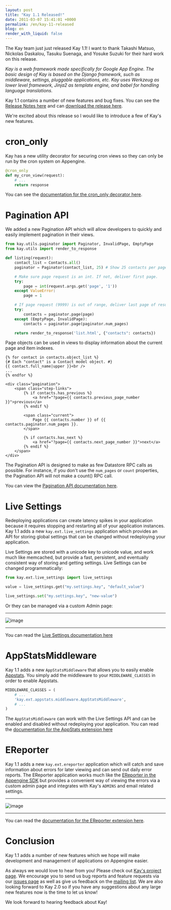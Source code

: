 ```yaml
---
layout: post
title: "Kay 1.1 Released!"
date: 2011-03-07 15:41:01 +0000
permalink: /en/kay-11-released
blog: en
render_with_liquid: false
---
```


The Kay team just just released Kay 1.1\! I want to thank Takashi
Matsuo, Nickolas Daskalou, Tasuku Suenaga, and Yosuke Suzuki for their
hard work on this release.

*Kay is a web framework made specifically for Google App Engine. The
basic design of Kay is based on the Django framework, such as
middleware, settings, pluggable applications, etc. Kay uses Werkzeug as
lower level framework, Jinja2 as template engine, and babel for handling
language translations.*

Kay 1.1 contains a number of new features and bug fixes. You can see the
[Release Notes
here](http://code.google.com/p/kay-framework/wiki/ReleaseNotes#Kay-1.1.0rc2_-_March_3rd_2011)
and can [download the release
here](http://code.google.com/p/kay-framework/downloads/list).

We're excited about this release so I would like to introduce a few of
Kay's new features.

# cron\_only

Kay has a new utility decorator for securing cron views so they can only
be run by the cron system on Appengine.

``` python
@cron_only
def my_cron_view(request):
    # ...
    return response
```

You can see the [documentation for the cron\_only decorator
here](http://kay-docs.shehas.net/decorators.html#kay.utils.decorators.cron_only).

# Pagination API

We added a new Pagination API which will allow developers to quickly and
easily implement pagination in their views.

``` python
from kay.utils.paginator import Paginator, InvalidPage, EmptyPage
from kay.utils import render_to_response

def listing(request):
    contact_list = Contacts.all()
    paginator = Paginator(contact_list, 25) # Show 25 contacts per page

    # Make sure page request is an int. If not, deliver first page.
    try:
        page = int(request.args.get('page', '1'))
    except ValueError:
        page = 1

    # If page request (9999) is out of range, deliver last page of results.
    try:
        contacts = paginator.page(page)
    except (EmptyPage, InvalidPage):
        contacts = paginator.page(paginator.num_pages)

    return render_to_response('list.html', {"contacts": contacts})
```

Page objects can be used in views to display information about the
current page and item indexes.

``` html+django
{% for contact in contacts.object_list %}
{# Each "contact" is a Contact model object. #}
{{ contact.full_name|upper }}<br />
...
{% endfor %}

<div class="pagination">
    <span class="step-links">
        {% if contacts.has_previous %}
            <a href="?page={{ contacts.previous_page_number }}">previous</a>
        {% endif %}

        <span class="current">
            Page {{ contacts.number }} of {{ contacts.paginator.num_pages }}.
        </span>

        {% if contacts.has_next %}
            <a href="?page={{ contacts.next_page_number }}">next</a>
        {% endif %}
    </span>
</div>
```

The Pagination API is designed to make as few Datastore RPC calls as
possible. For instance, if you don't use the `num_pages` or `count`
properties, the Pagination API will not make a count() RPC call.

You can view the [Pagination API documentation
here](http://kay-docs.shehas.net/pagination.html).

# Live Settings

Redeploying applications can create latency spikes in your application
because it requires stopping and restarting all of your application
instances. Kay 1.1 adds a new `kay.ext.live_settings` application which
provides an API for storing global settings that can be changed without
redeploying your application.

Live Settings are stored with a unicode key to unicode value, and work
much like memcached, but provide a fast, persistent, and eventually
consistent way of storing and getting settings. Live Settings can be
changed programmatically:

``` python
from kay.ext.live_settings import live_settings

value = live_settings.get("my.settings.key", "default_value")

live_settings.set("my.settings.key", "new-value")
```

Or they can be managed via a custom Admin page:

-----

![image](http://static.ianlewis.org/prod/img/652/live_settings.png)

-----

You can read the [Live Settings documentation
here](http://kay-docs.shehas.net/extensions.html#module-kay.ext.live_settings)

# AppStatsMiddleware

Kay 1.1 adds a new `AppStatsMiddleware` that allows you to easily enable
[Appstats](http://code.google.com/intl/en/appengine/docs/python/tools/appstats.html).
You simply add the middleware to your `MIDDLEWARE_CLASSES` in order to
enable Appstats.

``` python
MIDDLEWARE_CLASSES = (
    # ...
    'kay.ext.appstats.middleware.AppStatsMiddleware',
    # ...
)
```

The `AppStatsMiddleware` can work with the Live Settings API and can be
enabled and disabled without redeploying your application. You can read
the [documentation for the AppStats extension
here](http://kay-docs.shehas.net/extensions.html#module-kay.ext.appstats)

# EReporter

Kay 1.1 adds a new `kay.ext.ereporter` application which will catch and
save information about errors for later viewing and can send out daily
error reports. The EReporter application works much like the [EReporter
in the Appengine
SDK](http://code.google.com/intl/en/appengine/articles/python/recording_exceptions_with_ereporter.html)
but provides a convenient way of viewing the errors via a custom admin
page and integrates with Kay's `ADMINS` and email related settings.

-----

![image](http://static.ianlewis.org/prod/img/652/ereporter.png)

-----

You can read the [documentation for the EReporter extension
here](http://kay-docs.shehas.net/extensions.html#module-kay.ext.ereporter).

# Conclusion

Kay 1.1 adds a number of new features which we hope will make
development and management of applications on Appengine easier.

As always we would love to hear from you\! Please check out [Kay's
project page](http://code.google.com/p/kay-framework/). We encourage you
to send us bug reports and feature requests via our [issues
page](http://code.google.com/p/kay-framework/issues/list) as well as
give us feedback on the [mailing
list](https://groups.google.com/group/kay-users). We are also looking
forward to Kay 2.0 so if you have any suggestions about any large new
features now is the time to let us know\!

We look forward to hearing feedback about Kay\!
